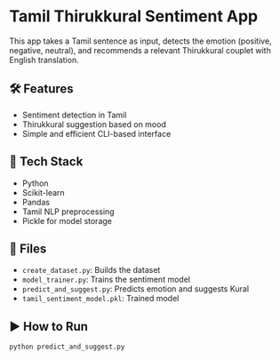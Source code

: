 # Tamil Thirukkural Sentiment App

This app takes a Tamil sentence as input, detects the emotion (positive, negative, neutral), and recommends a relevant Thirukkural couplet with English translation.

## 🛠 Features
- Sentiment detection in Tamil
- Thirukkural suggestion based on mood
- Simple and efficient CLI-based interface

## 🧠 Tech Stack
- Python
- Scikit-learn
- Pandas
- Tamil NLP preprocessing
- Pickle for model storage

## 📂 Files
- `create_dataset.py`: Builds the dataset
- `model_trainer.py`: Trains the sentiment model
- `predict_and_suggest.py`: Predicts emotion and suggests Kural
- `tamil_sentiment_model.pkl`: Trained model

## ▶️ How to Run
```bash
python predict_and_suggest.py
